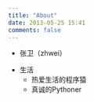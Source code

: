 ```yaml
---
title: "About"
date: 2013-05-25 15:41
comments: false
---
```


- 张卫（zhwei）

+ 生活
  - 热爱生活的程序猿
  - 真诚的Pythoner
